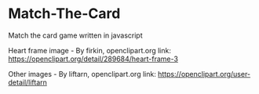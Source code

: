 # Match-The-Card
Match the card game written in javascript

Heart frame image - By firkin, openclipart.org
link: https://openclipart.org/detail/289684/heart-frame-3

Other images - By liftarn, openclipart.org
link: https://openclipart.org/user-detail/liftarn
